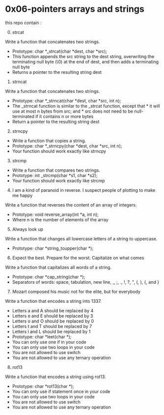 # 0x06-pointers arrays and strings

this repo contain :

0. strcat 

Write a function that concatenates two strings.


-  Prototype: char *_strcat(char *dest, char *src);
-    This function appends the src string to the dest string, overwriting the terminating null byte (\0) at the end of dest, and then adds a terminating null byte
-    Returns a pointer to the resulting string dest

1. strncat 

Write a function that concatenates two strings.

-    Prototype: char *_strncat(char *dest, char *src, int n);
-    The _strncat function is similar to the _strcat function, except that
	*  it will use at most n bytes from src; and
	* src does not need to be null-terminated if it contains n or more bytes
-    Return a pointer to the resulting string dest


 2. strncpy 

-    Write a function that copies a string.
-    Prototype: char *_strncpy(char *dest, char *src, int n);
-    Your function should work exactly like strncpy

 3. strcmp 


- Write a function that compares two strings.
- Prototype: int _strcmp(char *s1, char *s2);
- Your function should work exactly like strcmp


 4. I am a kind of paranoid in reverse. I suspect people of plotting to make me happy 


Write a function that reverses the content of an array of integers.

-    Prototype: void reverse_array(int *a, int n);
-    Where n is the number of elements of the array



 5. Always look up 

Write a function that changes all lowercase letters of a string to uppercase.

-    Prototype: char *string\_toupper(char *);


 6. Expect the best. Prepare for the worst. Capitalize on what comes 

Write a function that capitalizes all words of a string.

-    Prototype: char *cap\_string(char *);
-    Separators of words: space, tabulation, new line, ,, ;, ., !, ?, ", (, ), {, and }

 7. Mozart composed his music not for the elite, but for everybody 

Write a function that encodes a string into 1337.

-    Letters a and A should be replaced by 4
-    Letters e and E should be replaced by 3
-    Letters o and O should be replaced by 0
-    Letters t and T should be replaced by 7
-    Letters l and L should be replaced by 1
-    Prototype: char *leet(char *);
-    You can only use one if in your code
-    You can only use two loops in your code
-    You are not allowed to use switch
-    You are not allowed to use any ternary operation


 8. rot13 

Write a function that encodes a string using rot13.

-    Prototype: char *rot13(char *);
-    You can only use if statement once in your code
-    You can only use two loops in your code
-    You are not allowed to use switch
-    You are not allowed to use any ternary operation





